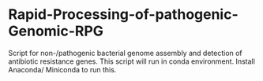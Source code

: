 # Rapid-Processing-of-pathogenic-Genomic-RPG
Script for non-/pathogenic bacterial genome assembly and detection of antibiotic resistance genes.
This script will run in conda environment. Install Anaconda/ Miniconda to run this.
